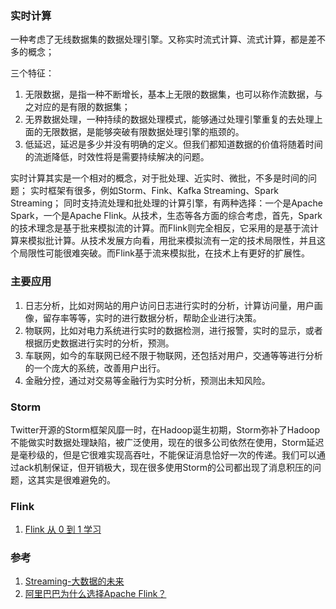 
### 实时计算

一种考虑了无线数据集的数据处理引擎。又称实时流式计算、流式计算，都是差不多的概念；

三个特征：

1. 无限数据，是指一种不断增长，基本上无限的数据集，也可以称作流数据，与之对应的是有限的数据集；
1. 无界数据处理，一种持续的数据处理模式，能够通过处理引擎重复的去处理上面的无限数据，是能够突破有限数据处理引擎的瓶颈的。
1. 低延迟，延迟是多少并没有明确的定义。但我们都知道数据的价值将随着时间的流逝降低，时效性将是需要持续解决的问题。

实时计算其实是一个相对的概念，对于批处理、近实时、微批，不多是时间的问题；
实时框架有很多，例如Storm、Fink、Kafka Streaming、Spark Streaming；
同时支持流处理和批处理的计算引擎，有两种选择：一个是Apache Spark，一个是Apache Flink。从技术，生态等各方面的综合考虑，首先，Spark的技术理念是基于批来模拟流的计算。而Flink则完全相反，它采用的是基于流计算来模拟批计算。从技术发展方向看，用批来模拟流有一定的技术局限性，并且这个局限性可能很难突破。而Flink基于流来模拟批，在技术上有更好的扩展性。

### 主要应用

1. 日志分析，比如对网站的用户访问日志进行实时的分析，计算访问量，用户画像，留存率等等，实时的进行数据分析，帮助企业进行决策。
2. 物联网，比如对电力系统进行实时的数据检测，进行报警，实时的显示，或者根据历史数据进行实时的分析，预测。
3. 车联网，如今的车联网已经不限于物联网，还包括对用户，交通等等进行分析的一个庞大的系统，改善用户出行。
4. 金融分控，通过对交易等金融行为实时分析，预测出未知风险。



### Storm

Twitter开源的Storm框架风靡一时，在Hadoop诞生初期，Storm弥补了Hadoop不能做实时数据处理缺陷，被广泛使用，现在的很多公司依然在使用，Storm延迟是毫秒级的，但是它很难实现高吞吐，不能保证消息恰好一次的传递。我们可以通过ack机制保证，但开销极大，现在很多使用Storm的公司都出现了消息积压的问题，这其实是很难避免的。

### Flink

1. [Flink 从 0 到 1 学习](http://www.54tianzhisheng.cn/2018/10/13/flink-introduction/)

### 参考

1. [Streaming-大数据的未来](https://mp.weixin.qq.com/s/p7PzA9qfDGKKLzmh5qM_Gg)
2. [阿里巴巴为什么选择Apache Flink？](https://www.jianshu.com/p/6c3210eaed57)
